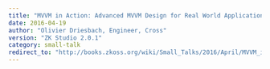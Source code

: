 ```yaml
---
title: "MVVM in Action: Advanced MVVM Design for Real World Applications"
date: 2016-04-19
author: "Olivier Driesbach, Engineer, Cross"
version: "ZK Studio 2.0.1"
category: small-talk
redirect_to: "http://books.zkoss.org/wiki/Small_Talks/2016/April/MVVM_in_Action_Advanced_MVVM_Design_for_Real_World_Applications"
---
```

